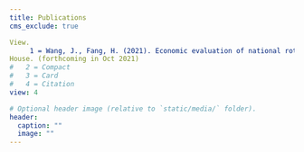 ```yaml
---
title: Publications
cms_exclude: true

View.
     1 = Wang, J., Fang, H. (2021). Economic evaluation of national rotavirus vaccination program in China. Economic Evaluation of Five Non-Expanded Program on Immunization Vaccines in China. Beijing: People's Medical Publishing
House. (forthcoming in Oct 2021)
#   2 = Compact
#   3 = Card
#   4 = Citation
view: 4

# Optional header image (relative to `static/media/` folder).
header:
  caption: ""
  image: ""
---
```


